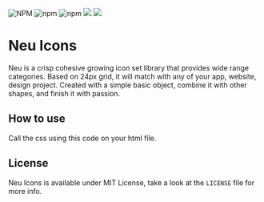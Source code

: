 ![NPM](https://img.shields.io/npm/l/neuicons) ![npm](https://img.shields.io/npm/dm/neuicons) ![npm](https://img.shields.io/npm/v/neuicons) [![](https://data.jsdelivr.com/v1/package/npm/neuicons/badge)](https://www.jsdelivr.com/package/npm/neuicons) <a href="https://ko-fi.com/roywj" rel="nofollow"><img src="https://img.shields.io/badge/Support%20me%20on-Ko--fi-red" style="max-width:100%;"></a>


# Neu Icons
Neu is a crisp cohesive growing icon set library that provides wide range categories. Based on 24px grid, it will match with any of your app, website, design project. Created with a simple basic object, combine it with other shapes, and finish it with passion.

## How to use
Call the css using this code on your html file.
<code><link rel="stylesheet" type="text/css" href="https://unpkg.com/neuicons"></code>


## License
Neu Icons is available under MIT License, take a look at the `LICENSE` file for more info.